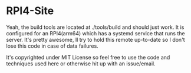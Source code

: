 # RPI4-Site

Yeah, the build tools are located at ./tools/build and should just work.
It is configured for an RPI4(arm64) which has a systemd service that runs the server.
It's pretty awesome, Il try to hold this remote up-to-date so I don't lose this code in case of data failures.

It's copyrighted under MIT License so feel free to use the code and techniques used here or otherwise hit up with an issue/email.
